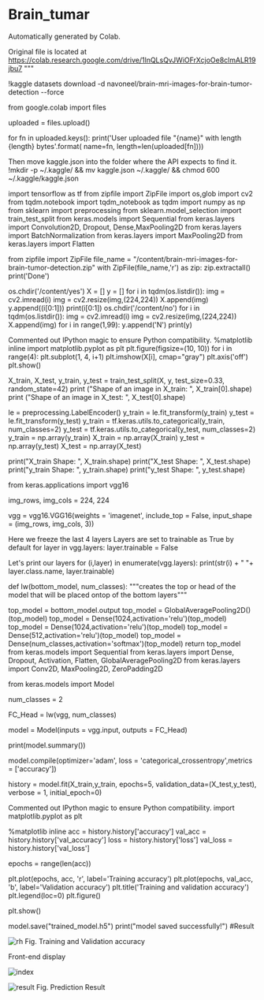 # Brain_tumar
Automatically generated by Colab.

Original file is located at
https://colab.research.google.com/drive/1lnQLsQvJWiOFrXcjoOe8clmALR19jbu7
"""

!kaggle datasets download -d navoneel/brain-mri-images-for-brain-tumor-detection --force

from google.colab import files

uploaded = files.upload()

for fn in uploaded.keys():
print('User uploaded file "{name}" with length {length} bytes'.format(
name=fn, length=len(uploaded[fn])))

Then move kaggle.json into the folder where the API expects to find it.
!mkdir -p ~/.kaggle/ && mv kaggle.json ~/.kaggle/ && chmod 600 ~/.kaggle/kaggle.json

import tensorflow as tf
from zipfile import ZipFile
import os,glob
import cv2
from tqdm.notebook import tqdm_notebook as tqdm
import numpy as np
from sklearn import preprocessing
from sklearn.model_selection import train_test_split
from keras.models import Sequential
from keras.layers import Convolution2D, Dropout, Dense,MaxPooling2D
from keras.layers import BatchNormalization
from keras.layers import MaxPooling2D
from keras.layers import Flatten

from zipfile import ZipFile
file_name = "/content/brain-mri-images-for-brain-tumor-detection.zip"
with ZipFile(file_name,'r') as zip:
zip.extractall()
print('Done')

os.chdir('/content/yes')
X = []
y = []
for i in tqdm(os.listdir()):
img = cv2.imread(i)
img = cv2.resize(img,(224,224))
X.append(img)
y.append((i[0:1]))
print(i[0:1])
os.chdir('/content/no')
for i in tqdm(os.listdir()):
img = cv2.imread(i)
img = cv2.resize(img,(224,224))
X.append(img)
for i in range(1,99):
y.append('N')
print(y)

Commented out IPython magic to ensure Python compatibility.
%matplotlib inline
import matplotlib.pyplot as plt
plt.figure(figsize=(10, 10))
for i in range(4):
plt.subplot(1, 4, i+1)
plt.imshow(X[i], cmap="gray")
plt.axis('off')
plt.show()

X_train, X_test, y_train, y_test = train_test_split(X, y, test_size=0.33, random_state=42)
print ("Shape of an image in X_train: ", X_train[0].shape)
print ("Shape of an image in X_test: ", X_test[0].shape)

le = preprocessing.LabelEncoder()
y_train = le.fit_transform(y_train)
y_test = le.fit_transform(y_test)
y_train = tf.keras.utils.to_categorical(y_train, num_classes=2)
y_test = tf.keras.utils.to_categorical(y_test, num_classes=2)
y_train = np.array(y_train)
X_train = np.array(X_train)
y_test = np.array(y_test)
X_test = np.array(X_test)

print("X_train Shape: ", X_train.shape)
print("X_test Shape: ", X_test.shape)
print("y_train Shape: ", y_train.shape)
print("y_test Shape: ", y_test.shape)

from keras.applications import vgg16

img_rows, img_cols = 224, 224

vgg = vgg16.VGG16(weights = 'imagenet',
include_top = False,
input_shape = (img_rows, img_cols, 3))

Here we freeze the last 4 layers
Layers are set to trainable as True by default
for layer in vgg.layers:
layer.trainable = False

Let's print our layers
for (i,layer) in enumerate(vgg.layers):
print(str(i) + " "+ layer.class.name, layer.trainable)

def lw(bottom_model, num_classes):
"""creates the top or head of the model that will be
placed ontop of the bottom layers"""

top_model = bottom_model.output
top_model = GlobalAveragePooling2D()(top_model)
top_model = Dense(1024,activation='relu')(top_model)
top_model = Dense(1024,activation='relu')(top_model)
top_model = Dense(512,activation='relu')(top_model)
top_model = Dense(num_classes,activation='softmax')(top_model)
return top_model
from keras.models import Sequential
from keras.layers import Dense, Dropout, Activation, Flatten, GlobalAveragePooling2D
from keras.layers import Conv2D, MaxPooling2D, ZeroPadding2D

from keras.models import Model

num_classes = 2

FC_Head = lw(vgg, num_classes)

model = Model(inputs = vgg.input, outputs = FC_Head)

print(model.summary())

model.compile(optimizer='adam', loss = 'categorical_crossentropy',metrics = ['accuracy'])

history = model.fit(X_train,y_train,
epochs=5,
validation_data=(X_test,y_test),
verbose = 1,
initial_epoch=0)

Commented out IPython magic to ensure Python compatibility.
import matplotlib.pyplot as plt

%matplotlib inline
acc = history.history['accuracy']
val_acc = history.history['val_accuracy']
loss = history.history['loss']
val_loss = history.history['val_loss']

epochs = range(len(acc))

plt.plot(epochs, acc, 'r', label='Training accuracy')
plt.plot(epochs, val_acc, 'b', label='Validation accuracy')
plt.title('Training and validation accuracy')
plt.legend(loc=0)
plt.figure()

plt.show()

model.save("trained_model.h5")
print("model saved successfully!")
#Result 



![rh](https://github.com/user-attachments/assets/c22b9743-b082-4d77-9d80-3842b1cc5e5b)
Fig. Training and Validation accuracy

Front-end display

![index](https://github.com/user-attachments/assets/564994da-de6d-4895-88b3-2ffd3b6bf964)
 

![result](https://github.com/user-attachments/assets/a38558de-4533-4440-98d4-af15a059b2b8)
Fig. Prediction Result






